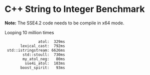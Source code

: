 # C++ String to Integer Benchmark

**Note:** The SSE4.2 code needs to be compile in x64 mode.

Looping 10 million times

```
               atol:  329ms
       lexical_cast:  792ms
 std::istringstream: 6626ms
        std::stoull:  730ms
        my_atol_neg:   80ms
         sse4i_atol:  103ms
       boost_spirit:   93ms
```

